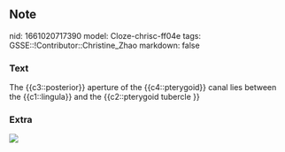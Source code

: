 ## Note
nid: 1661020717390
model: Cloze-chrisc-ff04e
tags: GSSE::!Contributor::Christine_Zhao
markdown: false

### Text
<div>
  <div>
    <div>
      <div>
        The {{c3::posterior}} aperture of the {{c4::pterygoid}}
        canal lies between the {{c1::lingula}} and the
        {{c2::pterygoid tubercle }}
      </div>
    </div>
  </div>
</div>

### Extra
<img src="Gray349.jpg">
